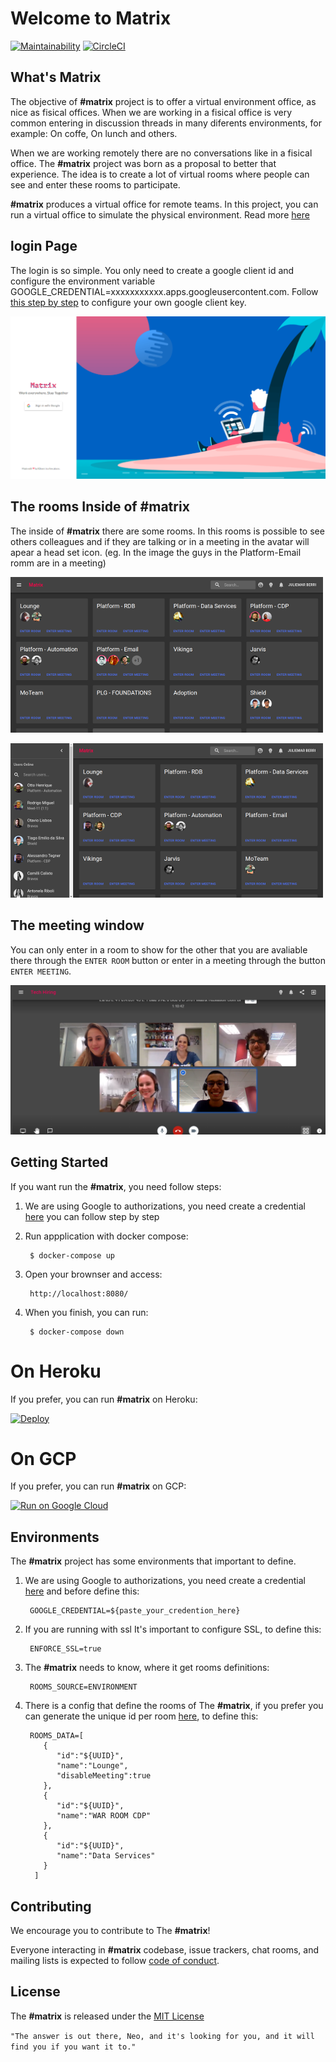 # Welcome to Matrix

[![Maintainability](https://api.codeclimate.com/v1/badges/a41e6e73f69c94d8b9c5/maintainability)](https://codeclimate.com/github/ResultadosDigitais/matrix/maintainability) [![CircleCI](https://circleci.com/gh/ResultadosDigitais/matrix.svg?style=svg)](https://circleci.com/gh/ResultadosDigitais/matrix)

## What's Matrix

The objective of **#matrix** project is to offer a virtual environment office, as nice as fisical offices. When we are working in a fisical office is very common entering in discussion threads in many diferents environments, for example: On coffe, On lunch and others.

When we are working remotely there are no conversations like in a fisical office. The **#matrix** project was born as a proposal to better that experience. The idea is to create a lot of virtual rooms where people can see and enter these rooms to participate.

**#matrix** produces a virtual office for remote teams. In this project, you can run a virtual office to simulate the physical environment. Read more [here](https://medium.com/rd-shipit/matrix-d4cfc4ad4c75)

## login Page
The login is so simple. You only need to create a google client id and configure the environment variable GOOGLE_CREDENTIAL=xxxxxxxxxxx.apps.googleusercontent.com. Follow [this step by step](/docs/GOOGLE-CREDENTIAL-STEP-BY-STEP.md) to configure your own google client key.

![Login Page](docs/img/matrix-login.png)

## The rooms Inside of #matrix
 
The inside of **#matrix** there are some rooms. In this rooms is possible to see others colleagues and if they are talking or in a meeting in the avatar will apear a head set icon. (eg. In the image the guys in the Platform-Email romm are in a meeting)  

![Matrix Room](/docs/img/matrix-rooms.png)

![Matrix Online](/docs/img/matrix-online.png)

## The meeting window

You can only enter in a room to show for the other that you are avaliable there through the `ENTER ROOM` button or enter in a meeting through the button `ENTER MEETING`. 

![Matrix Meet](/docs/img/matrix-meet-room.png)


## Getting Started

If you want run the **#matrix**, you need follow steps:

1. We are using Google to authorizations, you need create a credential [here](/docs/GOOGLE-CREDENTIAL-STEP-BY-STEP.md) you can follow step by step

2. Run appplication with docker compose:

		$ docker-compose up

3. Open your brownser and access: 

		http://localhost:8080/

4. When you finish, you can run:

		$ docker-compose down
		
# On Heroku
If you prefer, you can run **#matrix** on Heroku: 

[![Deploy](https://www.herokucdn.com/deploy/button.svg)](https://heroku.com/deploy?template=https://github.com/ResultadosDigitais/matrix)

# On GCP 
If you prefer, you can run **#matrix** on GCP:

[![Run on Google Cloud](https://deploy.cloud.run/button.svg)](https://deploy.cloud.run?git_repo=https://github.com/ResultadosDigitais/matrix)


## Environments

The **#matrix** project has some environments that important to define.

1. We are using Google to authorizations, you need create a credential [here](https://developers.google.com/identity/sign-in/web/sign-in) and before define this:

		GOOGLE_CREDENTIAL=${paste_your_credention_here}

2. If you are running with ssl It's important to configure SSL, to define this:

		ENFORCE_SSL=true

3. The **#matrix** needs to know, where it get rooms definitions:

		ROOMS_SOURCE=ENVIRONMENT

4. There is a config that define the rooms of The **#matrix**, if you prefer you can generate the unique id per room [here](https://www.uuidgenerator.net), to define this:


		ROOMS_DATA=[
		   {
		      "id":"${UUID}",
		      "name":"Lounge",
		      "disableMeeting":true
		   },
		   {
		      "id":"${UUID}",
		      "name":"WAR ROOM CDP"
		   },
		   {
		      "id":"${UUID}",
		      "name":"Data Services"
		   }
		 ]


## Contributing
We encourage you to contribute to The **#matrix**!

Everyone interacting in **#matrix** codebase, issue trackers, chat rooms, and mailing lists is expected to follow [code of conduct](docs/CODE_OF_CONDUCT.md).


## License
The **#matrix** is released under the [MIT License](docs/LICENSE)



`"The answer is out there, Neo, and it's looking for you, and it will find you if you want it to."`
